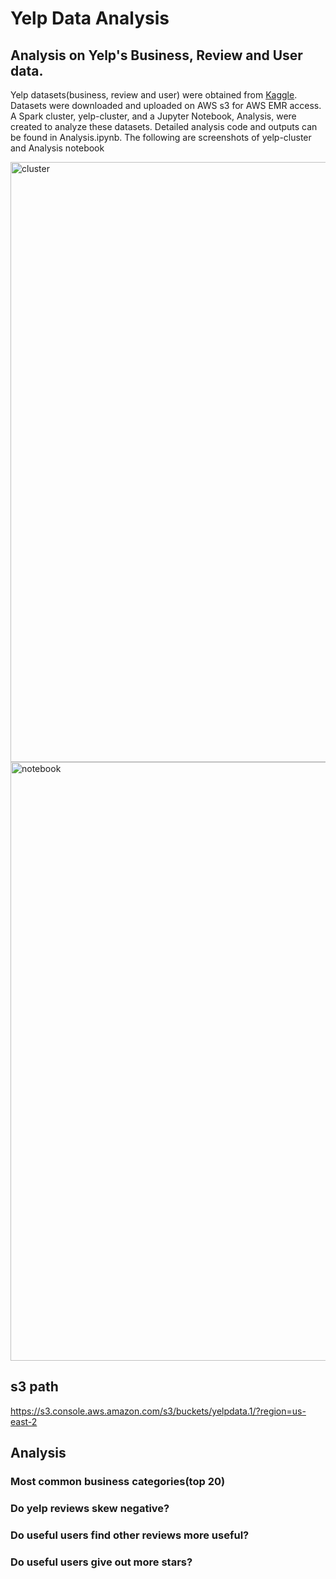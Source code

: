 # Yelp Data Analysis
## Analysis on Yelp's Business, Review and User data.

Yelp datasets(business, review and user) were obtained from [Kaggle](https://www.kaggle.com/yelp-dataset/yelp-dataset#yelp_academic_dataset_user.json). Datasets were downloaded and uploaded on AWS s3 for AWS EMR access. A Spark cluster, yelp-cluster, and a Jupyter Notebook, Analysis, were created to analyze these datasets. Detailed analysis code and outputs can be found in Analysis.ipynb.
The following are screenshots of yelp-cluster and Analysis notebook


<img width="960" alt="cluster" src="https://user-images.githubusercontent.com/57785809/81002951-16bbff00-8e18-11ea-83ec-51ebd0530082.png">

<img width="958" alt="notebook" src="https://user-images.githubusercontent.com/57785809/81002960-191e5900-8e18-11ea-9df9-dee5086521d3.png">


## s3 path
https://s3.console.aws.amazon.com/s3/buckets/yelpdata.1/?region=us-east-2


## Analysis
### Most common business categories(top 20)
### Do yelp reviews skew negative?
### Do useful users find other reviews more useful?
### Do useful users give out more stars?
